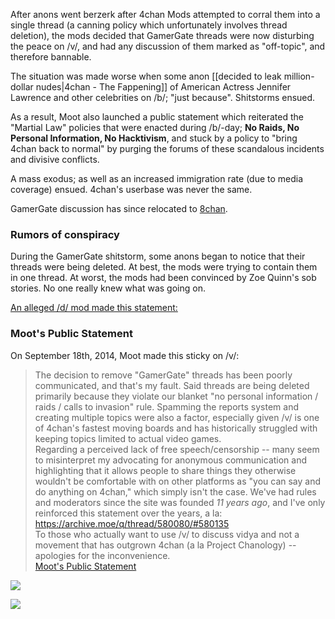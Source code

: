 After anons went berzerk after 4chan Mods attempted to corral them into a single thread (a canning policy which unfortunately involves thread deletion), the mods decided that GamerGate threads were now disturbing the peace on /v/, and had any discussion of them marked as "off-topic", and therefore bannable. 

The situation was made worse when some anon [[decided to leak million-dollar nudes|4chan - The Fappening]] of American Actress Jennifer Lawrence and other celebrities on /b/; "just because". Shitstorms ensued.

As a result, Moot also launched a public statement which reiterated the "Martial Law" policies that were enacted during /b/-day; **No Raids, No Personal Information, No Hacktivism**, and stuck by a policy to "bring 4chan back to normal" by purging the forums of these scandalous incidents and divisive conflicts.

A mass exodus; as well as an increased immigration rate (due to media coverage) ensued. 4chan's userbase was never the same. 

GamerGate discussion has since relocated to [8chan](https://8ch.net/gamergate/). 

### Rumors of conspiracy

During the GamerGate shitstorm, some anons began to notice that their threads were being deleted. At best, the mods were trying to contain them in one thread. At worst, the mods had been convinced by Zoe Quinn's sob stories. No one really knew what was going on.

[An alleged /d/ mod made this statement:](http://i.imgur.com/G0eIGQx.jpg)

### Moot's Public Statement

On September 18th, 2014, Moot made this sticky on /v/:

> The decision to remove "GamerGate" threads has been poorly communicated, and that's my fault. Said threads are being deleted primarily because they violate our blanket "no personal information / raids / calls to invasion" rule. Spamming the reports system and creating multiple topics were also a factor, especially given /v/ is one of 4chan's fastest moving boards and has historically struggled with keeping topics limited to actual video games.  
> Regarding a perceived lack of free speech/censorship -- many seem to misinterpret my advocating for anonymous communication and highlighting that it allows people to share things they otherwise wouldn't be comfortable with on other platforms as "you can say and do anything on 4chan," which simply isn't the case. We've had rules and moderators since the site was founded *11 years ago*, and I've only reinforced this statement over the years, a la: https://archive.moe/q/thread/580080/#580135  
> To those who actually want to use /v/ to discuss vidya and not a movement that has outgrown 4chan (a la Project Chanology) -- apologies for the inconvenience.  
> [Moot's Public Statement](http://archive.moe/v/thread/264185884/)

![](http://i.imgur.com/UIHLHVQ.png)

![](http://i.imgur.com/bdVQN29.jpg)